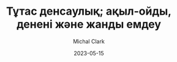 ---
layout: 'blog-detail.njk'
title: Тұтас денсаулық; ақыл-ойды, денені және жанды емдеу
paragraph1: Lorem ipsum dolor sit amet consectetur. Egestas sem purus nulla libero tortor nunc mattis vestibulum enim. Faucibus neque sagittis amet lectus nec magna sollicitudin cras ante. Dignissim urna urna eget ipsum lorem mattis quis dictum. At nunc turpis ullamcorper ac massa eu. Id ornare fames nisl maecenas nibh at ipsum.
paragraph2: Amet in mauris consectetur placerat nullam non risus vel sit. Proin lacinia purus et morbi penatibus vestibulum pretium. Lorem ultricies dictumst aliquet pellentesque neque sed. Phasellus senectus pharetra ornare sed adipiscing dui magna. Velit pretium eu quis nisl mauris convallis sociis. Neque cras eu feugiat aliquet nullam non egestas urna.
paragraph3: Lorem ipsum dolor sit amet consectetur. Sagittis ut tellus cursus nascetur ut nunc bibendum mattis. Eget ut felis urna natoque. Sed lacus diam ipsum integer vitae morbi hendrerit viverra. Mauris sed cursus in turpis vel fringilla pretium odio. Felis suspendisse orci potenti quis etiam netus.
quotes: Eu et blandit posuere senectus sed pulvinar. Phasellus senectus pharetra ornare sed adipiscing dui magna. Velit pretium eu quis nisl mauris convallis sociis.
author: Michal Clark
date: 2023-05-15
categories: 
    - endocrinology
  
tags:
  - post
  - featured
image: /assets/media/blog/blog-7.png
alt: a closer look at mental health
---